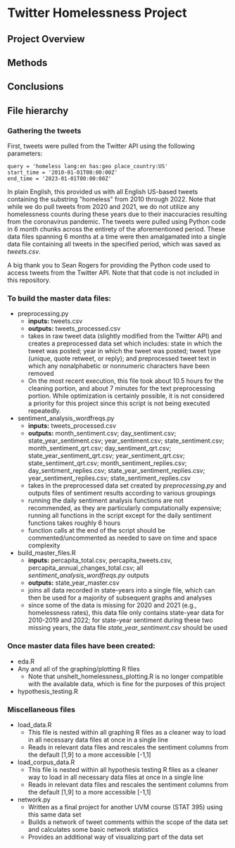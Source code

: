 # Twitter Homelessness Project

## Project Overview

## Methods

## Conclusions

## File hierarchy

### Gathering the tweets

First, tweets were pulled from the Twitter API using the following parameters:

``query = 'homeless lang:en has:geo place_country:US'``\
``start_time = '2010-01-01T00:00:00Z'``\
``end_time = '2023-01-01T00:00:00Z'``


In plain English, this provided us with all English US-based tweets containing the substring "homeless" from 2010 through 2022. Note that while we do pull tweets from 2020 and 2021, we do not utilize any homelessness counts during these years due to their inaccuracies resulting from the coronavirus pandemic. The tweets were pulled using Python code in 6 month chunks across the entirety of the aforementioned period. These data files spanning 6 months at a time were then amalgamated into a single data file containing all tweets in the specified period, which was saved as *tweets.csv*.

A big thank you to Sean Rogers for providing the Python code used to access tweets from the Twitter API. Note that that code is not included in this repository.

### To build the master data files:
- preprocessing.py
  - **inputs:** tweets.csv
  - **outputs:** tweets_processed.csv
  - takes in raw tweet data (slightly modified from the Twitter API) and creates a preprocessed data set which includes: state in which the tweet was posted; year in which the tweet was posted; tweet type (unique, quote retweet, or reply); and preprocessed tweet text in which any nonalphabetic or nonnumeric characters have been removed
  - On the most recent execution, this file took about 10.5 hours for the cleaning portion, and about 7 minutes for the text preprocessing portion. While optimization is certainly possible, it is not considered a priority for this project since this script is not being executed repeatedly.
- sentiment_analysis_wordfreqs.py
  - **inputs:** tweets_processed.csv
  - **outputs:** month_sentiment.csv; day_sentiment.csv; state_year_sentiment.csv; year_sentiment.csv; state_sentiment.csv; month_sentiment_qrt.csv; day_sentiment_qrt.csv; state_year_sentiment_qrt.csv; year_sentiment_qrt.csv; state_sentiment_qrt.csv; month_sentiment_replies.csv; day_sentiment_replies.csv; state_year_sentiment_replies.csv; year_sentiment_replies.csv; state_sentiment_replies.csv
  - takes in the preprocessed data set created by *preprocessing.py* and outputs files of sentiment results according to various groupings
  - running the daily sentiment analysis functions are not recommended, as they are particularly computationally expensive; running all functions in the script except for the daily sentiment functions takes roughly 6 hours
  - function calls at the end of the script should be commented/uncommented as needed to save on time and space complexity
- build_master_files.R
  - **inputs:** percapita_total.csv, percapita_tweets.csv, percapita_annual_changes_total.csv; all *sentiment_analysis_wordfreqs.py* outputs
  - **outputs:** state_year_master.csv
  - joins all data recorded in state-years into a single file, which can then be used for a majority of subsequent graphs and analyses
  - since some of the data is missing for 2020 and 2021 (e.g., homelessness rates), this data file only contains state-year data for 2010-2019 and 2022; for state-year sentiment during these two missing years, the data file *state_year_sentiment.csv* should be used

### Once master data files have been created:
- eda.R 
- Any and all of the graphing/plotting R files 
  - Note that unshelt_homelessness_plotting.R is no longer compatible with the available data, which is fine
  for the purposes of this project
- hypothesis_testing.R

### Miscellaneous files
- load_data.R
  - This file is nested within all graphing R files as a cleaner way to load in all necessary data files at once in a single line
  - Reads in relevant data files and rescales the sentiment columns from the default [1,9] to a more accessible [-1,1]
- load_corpus_data.R
  - This file is nested within all hypothesis testing R files as a cleaner way to load in all necessary data files at once in a single line
  - Reads in relevant data files and rescales the sentiment columns from the default [1,9] to a more accessible [-1,1]
- network.py
  - Written as a final project for another UVM course (STAT 395) using this same data set
  - Builds a network of tweet comments within the scope of the data set and calculates some basic network statistics
  - Provides an additional way of visualizing part of the data set
